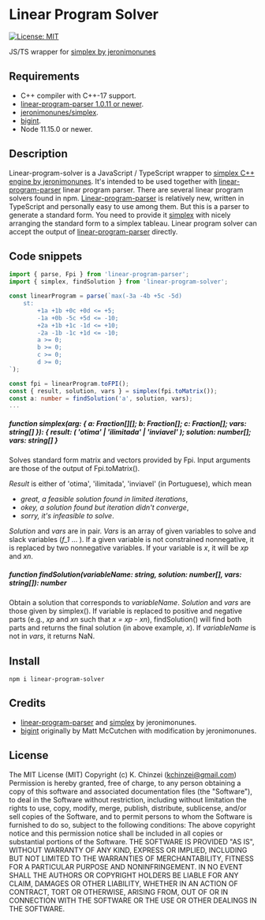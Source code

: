 # Linear Program Solver

<!--
[![npm version](https://badge.fury.io/js/raspi-pca9685-pwm.svg)](https://badge.fury.io/js/raspi-pca9685-pwm)
[![Build Status](https://travis-ci.org/kchinzei/raspi-pca9685-pwm.svg?branch=fakemorph)](https://travis-ci.org/kchinzei/raspi-pca9685-pwm)
[![Coverage Status](https://coveralls.io/repos/github/kchinzei/raspi-pca9685-pwm/badge.svg?branch=fakemorph)](https://coveralls.io/github/kchinzei/raspi-pca9685-pwm?branch=fakemorph)
-->

[![License: MIT](https://img.shields.io/badge/License-MIT-yellow.svg)](https://opensource.org/licenses/MIT)

JS/TS wrapper for [simplex by jeronimonunes](https://github.com/jeronimonunes/simplex)

## Requirements

- C++ compiler with C++-17 support.
- [linear-program-parser 1.0.11 or newer](https://www.npmjs.com/package/linear-program-parser).
- [jeronimonunes/simplex](https://github.com/jeronimonunes/simplex).
- [bigint](https://github.com/jeronimonunes/bigint).
- Node 11.15.0 or newer.

## Description

Linear-program-solver is a JavaScript / TypeScript wrapper to [simplex C++ engine by jeronimonunes](https://github.com/jeronimonunes/simplex).
It's intended to be used together with [linear-program-parser](https://www.npmjs.com/package/linear-program-parser) linear program parser.
There are several linear program solvers found in npm.
[Linear-program-parser](https://www.npmjs.com/package/linear-program-parser) is relatively new, written in TypeScript and personally easy to use among them.
But this is a parser to generate a standard form.
You need to provide it [simplex](https://github.com/jeronimonunes/simplex) with nicely arranging the standard form to a simplex tableau.
Linear program solver can accept the output of [linear-program-parser](https://www.npmjs.com/package/linear-program-parser) directly.

## Code snippets

```TypeScript
import { parse, Fpi } from 'linear-program-parser';
import { simplex, findSolution } from 'linear-program-solver';

const linearProgram = parse(`max(-3a -4b +5c -5d)
    st:
        +1a +1b +0c +0d <= +5;
        -1a +0b -5c +5d <= -10;
        +2a +1b +1c -1d <= +10;
        -2a -1b -1c +1d <= -10;
        a >= 0;
        b >= 0;
        c >= 0;
        d >= 0;
`);

const fpi = linearProgram.toFPI();
const { result, solution, vars } = simplex(fpi.toMatrix());
const a: number = findSolution('a', solution, vars);
...
```

##### function simplex(arg: { a: Fraction[][]; b: Fraction[]; c: Fraction[]; vars: string[] }): { result: ( 'otima' | 'ilimitada' | 'inviavel' ); solution: number[]; vars: string[] }

Solves standard form matrix and vectors provided by Fpi.
Input arguments are those of the output of Fpi.toMatrix().

_Result_ is either of 'otima', 'ilimitada', 'inviavel' (in Portuguese), which mean

- _great, a feasible solution found in limited iterations_,
- _okey, a solution found but iteration didn't converge_,
- _sorry, it's infeasible to solve_.

_Solution_ and _vars_ are in pair. _Vars_ is an array of given variables to solve and slack variables (_f_1_ ... ).
If a given variable is not constrained nonnegative, it is replaced by two nonnegative variables.
If your variable is _x_, it will be _xp_ and _xn_.

##### function findSolution(variableName: string, solution: number[], vars: string[]): number

Obtain a solution that corresponds to _variableName_. _Solution_ and _vars_ are those given by simplex().
If variable is replaced to positive and negative parts (e.g., _xp_ and _xn_ such that _x = xp - xn_),
findSolution() will find both parts and returns the final solution (in above example, _x_).
If _variableName_ is not in _vars_, it returns NaN.

## Install

```Shell
npm i linear-program-solver
```

<!--
During installation, it checks if your C++ compiler supports C++-17.
If you see an error message like

```Shell
> npm i linear-program-solver
  ...
  Build error: C++ compiler that supports c++-17 or newer required.
  ...
```

You need to manage to get one. For Raspberry pi, it temporarily downloads gcc version 9.1 binary.
-->

## Credits

- [linear-program-parser](https://www.npmjs.com/package/linear-program-parser) and
  [simplex](https://github.com/jeronimonunes/simplex) by jeronimonunes.
- [bigint](https://github.com/jeronimonunes/bigint) originally by Matt McCutchen with modification by jeronimonunes.

## License

The MIT License (MIT)
Copyright (c) K. Chinzei (kchinzei@gmail.com)
Permission is hereby granted, free of charge, to any person obtaining a copy
of this software and associated documentation files (the "Software"), to deal
in the Software without restriction, including without limitation the rights
to use, copy, modify, merge, publish, distribute, sublicense, and/or sell
copies of the Software, and to permit persons to whom the Software is
furnished to do so, subject to the following conditions:
The above copyright notice and this permission notice shall be included in
all copies or substantial portions of the Software.
THE SOFTWARE IS PROVIDED "AS IS", WITHOUT WARRANTY OF ANY KIND, EXPRESS OR
IMPLIED, INCLUDING BUT NOT LIMITED TO THE WARRANTIES OF MERCHANTABILITY,
FITNESS FOR A PARTICULAR PURPOSE AND NONINFRINGEMENT. IN NO EVENT SHALL THE
AUTHORS OR COPYRIGHT HOLDERS BE LIABLE FOR ANY CLAIM, DAMAGES OR OTHER
LIABILITY, WHETHER IN AN ACTION OF CONTRACT, TORT OR OTHERWISE, ARISING FROM,
OUT OF OR IN CONNECTION WITH THE SOFTWARE OR THE USE OR OTHER DEALINGS IN
THE SOFTWARE.
